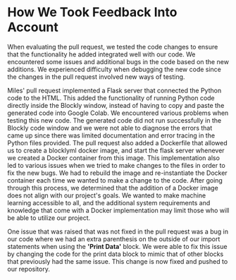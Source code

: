 # How We Took Feedback Into Account

When evaluating the pull request, we tested the code changes to ensure that the functionality he added integrated well with our code. We encountered some issues and additional bugs in the code based on the new additions. We experienced difficulty when debugging the new code since the changes in the pull request involved new ways of testing. 

Miles' pull request implemented a Flask server that connected the Python code to the HTML. This added the functionality of running Python code directly inside the Blockly window, instead of having to copy and paste the generated code into Google Colab. We encountered various problems when testing this new code. The generated code did not run successfully in the Blockly code window and we were not able to diagnose the errors that came up since there was limited documentation and error tracing in the Python files provided. The pull request also added a Dockerfile that allowed us to create a blocklyml docker image, and start the flask server whenever we created a Docker container from this image. This implementation also led to various issues when we tried to make changes to the files in order to fix the new bugs. We had to rebuild the image and re-instantiate the Docker container each time we wanted to make a change to the code. After going through this process, we determined that the addition of a Docker image does not align with our project's goals. We wanted to make machine learning accessible to all, and the additional system requirements and knowledge that come with a Docker implementation may limit those who will be able to utilize our project.

One issue that was raised that was not fixed in the pull request was a bug in our code where we had an extra parenthesis on the outside of our import statements when using the **'Print Data'** block. We were able to fix this issue by changing the code for the print data block to mimic that of other blocks that previously had the same issue. This change is now fixed and pushed to our repository.
